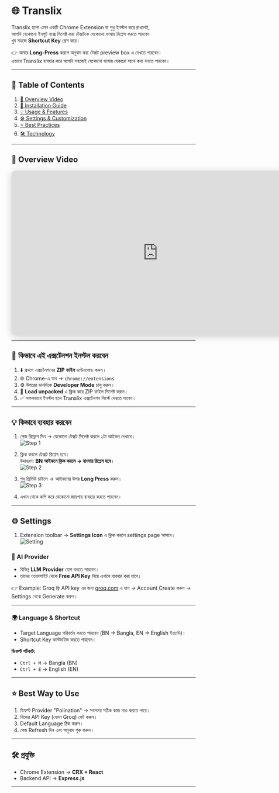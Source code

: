 # 🌐 Translix  

Translix হলো এমন একটি Chrome Extension যা শুধু ইনস্টল করে রাখলেই,  
আপনি যেকোনো ইনপুট বক্সে সিলেক্ট করা টেক্সটকে যেকোনো ভাষায় রিপ্লেস করতে পারবেন  
খুব সহজে **Shortcut Key** প্রেস করে।  

👉 আবার **Long-Press** করলে অনুবাদ করা টেক্সট preview box এ দেখতে পারবেন।  
এভাবে Translix ব্যবহার করে আপনি সহজেই যেকোনো ভাষায় যেকারো সাথে কথা বলতে পারবেন।  

---

## 📑 Table of Contents

1. [🎥 Overview Video](#-overview-video)  
2. [🚀 Installation Guide](#-কিভাবে-এই-এক্সটেনশন-ইনস্টল-করবেন)  
3. [💡 Usage & Features](#-কিভাবে-ব্যবহার-করবেন)  
4. [⚙️ Settings & Customization](#️-settings)  
5. [⭐ Best Practices](#-best-way-to-use)  
6. [🛠️ Technology](#-প্রযুক্তি)  

---

## 🎥 Overview Video  

<div align="center">  
  <iframe width="800" height="450"  
    src="https://www.youtube.com/embed/9PSBWwj9DU8?si=CN_OmpFIwSwxEitN"  
    title="Translix Overview Video"  
    frameborder="0"  
    allow="accelerometer; autoplay; clipboard-write; encrypted-media; gyroscope; picture-in-picture; web-share"  
    allowfullscreen  
    style="border-radius: 12px; box-shadow: 0px 4px 20px rgba(0,0,0,0.2);">  
  </iframe>  
</div>  

---

## 🚀 কিভাবে এই এক্সটেনশন ইনস্টল করবেন  

1. ⬇️ প্রথমে এক্সটেনশনের **ZIP ফাইল** ডাউনলোড করুন।  
2. 🌐 Chrome-এ যান → `chrome://extensions`  
3. ⚙️ উপরের ডানদিকে **Developer Mode** চালু করুন।  
4. 📂 **Load unpacked** এ ক্লিক করে ZIP ফাইল সিলেক্ট করুন।  
5. ✅ সফলভাবে ইনস্টল হলে Translix এক্সটেনশন লিস্টে দেখতে পাবেন।  

---

## 💡 কিভাবে ব্যবহার করবেন  

1. পেজ রিফ্রেশ দিন → যেকোনো টেক্সট সিলেক্ট করলে ২টা আইকন দেখাবে।  
   ![Step 1](https://i.postimg.cc/k5rgGp9j/step-1.jpg)  

2. ক্লিক করলে টেক্সট রিপ্লেস হবে।  
   উদাহরণ: **BN আইকনে ক্লিক করলে → বাংলায় রিপ্লেস হবে**।  
   ![Step 2](https://i.postimg.cc/rmMyCRDx/step-2.jpg)  

3. শুধু প্রিভিউ চাইলে → আইকনের উপর **Long Press** করুন।  
   ![Step 3](https://i.postimg.cc/4dPf84cM/step-3.jpg)  

4. এখান থেকে কপি করে যেকোনো জায়গায় ব্যবহার করতে পারবেন।  

---

## ⚙️ Settings  

1. Extension toolbar → **Settings Icon** এ ক্লিক করলে settings page আসবে।  
   ![Setting](https://i.postimg.cc/4dPf84cM/step-3.jpg)  

### 🔑 AI Provider  

- বিভিন্ন **LLM Provider** যোগ করতে পারবেন।  
- তাদের ওয়েবসাইট থেকে **Free API Key** নিয়ে এখানে ব্যবহার করা যাবে।  

👉 Example: Groq ফ্রি API key এর জন্য [groq.com](http://groq.com) এ যান → Account Create করুন → Settings থেকে Generate করুন।  

---

### 🌍 Language & Shortcut  

- Target Language পরিবর্তন করতে পারবেন (BN → Bangla, EN → English ইত্যাদি)।  
- Shortcut Key কাস্টমাইজ করতে পারবেন।  

**ডিফল্ট শর্টকাট:**  
- `Ctrl + M` → Bangla (BN)  
- `Ctrl + E` → English (EN)  

---

## ⭐ Best Way to Use  

1. ডিফল্ট Provider "Polination" → সবসময় সঠিক কাজ নাও করতে পারে।  
2. নিজের API Key (যেমন Groq) সেট করুন।  
3. Default Language ঠিক করুন।  
4. পেজ Refresh দিন এবং অনুবাদ শুরু করুন।  

---

## 🛠️ প্রযুক্তি  

- Chrome Extension → **CRX + React**  
- Backend API → **Express.js**  

---
